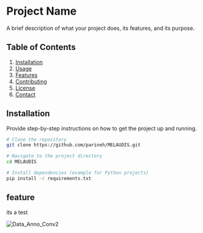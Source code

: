 # Project Name

A brief description of what your project does, its features, and its purpose.

## Table of Contents
1. [Installation](#installation)
2. [Usage](#usage)
3. [Features](#features)
4. [Contributing](#contributing)
5. [License](#license)
6. [Contact](#contact)

## Installation

Provide step-by-step instructions on how to get the project up and running.
```bash
# Clone the repository
git clone https://github.com/parineh/MELAUDIS.git

# Navigate to the project directory
cd MELAUDIS

# Install dependencies (example for Python projects)
pip install -r requirements.txt
```

## feature

its a test

![Data_Anno_Conv2](https://github.com/user-attachments/assets/67480a0e-94cb-4ba4-8610-8cd0272c316e)

